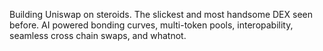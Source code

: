 Building Uniswap on steroids. The slickest and most handsome DEX seen before. AI powered bonding curves, multi-token pools, interopability, seamless cross chain swaps, and whatnot. 
